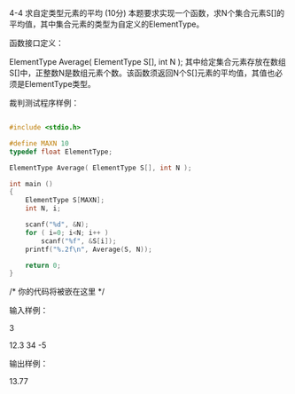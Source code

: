 4-4 求自定类型元素的平均   (10分)
本题要求实现一个函数，求N个集合元素S[]的平均值，其中集合元素的类型为自定义的ElementType。

函数接口定义：

ElementType Average( ElementType S[], int N );
其中给定集合元素存放在数组S[]中，正整数N是数组元素个数。该函数须返回N个S[]元素的平均值，其值也必须是ElementType类型。

裁判测试程序样例：

```C

#include <stdio.h>

#define MAXN 10
typedef float ElementType;

ElementType Average( ElementType S[], int N );

int main ()
{
    ElementType S[MAXN];
    int N, i;

    scanf("%d", &N);
    for ( i=0; i<N; i++ )
        scanf("%f", &S[i]);
    printf("%.2f\n", Average(S, N));

    return 0;
}

```
/* 你的代码将被嵌在这里 */

输入样例：

3

12.3 34 -5

输出样例：

13.77

